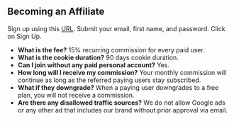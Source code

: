 ## Becoming an Affiliate

Sign up using this [URL](https://gotolstoy.firstpromoter.com/). Submit your email, first name, and password. Click on Sign Up.

- **What is the fee?** 15% recurring commission for every paid user.
- **What is the cookie duration?** 90 days cookie duration.
- **Can I join without any paid personal account?** Yes.
- **How long will I receive my commission?** Your monthly commission will continue as long as the referred paying users stay subscribed.
- **What if they downgrade?** When a paying user downgrades to a free plan, you will not receive a commission.
- **Are there any disallowed traffic sources?** We do not allow Google ads or any other ad that includes our brand without prior approval via email.